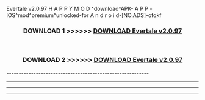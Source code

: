  Evertale v2.0.97 H A P P Y M O D ^download^APK- A P P -IOS^mod^premium^unlocked-for A n d r o i d-[NO.ADS]-ofqkf



<div align="center">

<h3>DOWNLOAD 1 >>>>>> <a href="https://en-mod.web.app/?en= Evertale v2.0.97">DOWNLOAD Evertale v2.0.97 </a></h3><br>

<h3>DOWNLOAD 2 >>>>>> <a href="https://en-mod.web.app/?en= Evertale v2.0.97">DOWNLOAD Evertale v2.0.97 </a></h3>

</div>
----------------------------------------------------------

----------------------------------------------------------

----------------------------------------------------------

----------------------------------------------------------



